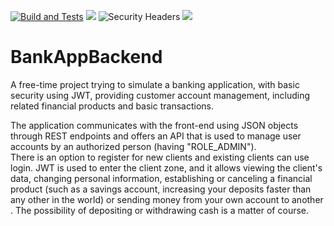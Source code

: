 [![Build and Tests](https://github.com/matyzatka/BankAppBackend/actions/workflows/workflow.yml/badge.svg?branch=main)](https://github.com/matyzatka/BankAppBackend/actions/workflows/workflow.yml) <img src="https://img.shields.io/github/deployments/matyzatka/BankAppBackend/matyzatka-bank-app-backend?style=plastic"> <img alt="Security Headers" src="https://img.shields.io/security-headers?style=plastic&url=https%3A%2F%2Fmatyzatka-bank-app-backend.herokuapp.com%2F"> <img src="https://img.shields.io/github/languages/top/matyzatka/BankAppBackend?style=plastic"> 

# BankAppBackend

A free-time project trying to simulate a banking application, with basic security using JWT, providing customer account
management, including related financial products and basic transactions.

The application communicates with the front-end using JSON objects through REST endpoints and offers an API that is used
to manage user accounts by an authorized person (having "ROLE_ADMIN"). <br>There is an option to register for new
clients and existing clients can use login. JWT is used to enter the client zone, and it allows viewing the client's
data, changing personal information, establishing or canceling a financial product (such as a savings account,
increasing your deposits faster than any other in the world) or sending money from your own account to another .
The possibility of depositing or withdrawing cash is a matter of course.
